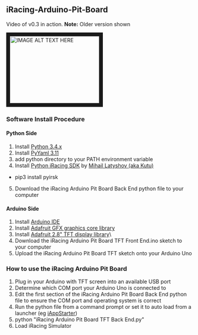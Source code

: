 ## iRacing-Arduino-Pit-Board

Video of v0.3 in action. **Note:** Older version shown

<a href="http://www.youtube.com/watch?feature=player_embedded&v=dhHBOhDyfVM
" target="_blank"><img src="http://img.youtube.com/vi/dhHBOhDyfVM/0.jpg" 
alt="IMAGE ALT TEXT HERE" width="240" height="180" border="10" /></a>




### Software Install Procedure

#### Python Side
1. Install [Python 3.4.x](https://www.python.org/)
2. Install [PyYaml 3.11](http://pyyaml.org/wiki/PyYAML)
3. add python directory to your PATH environment variable
4. Install [Python iRacing SDK](https://github.com/kutu/pyirsdk) by [Mihail Latyshov (aka Kutu)](https://github.com/kutu)
  * pip3 install pyirsk
5. Download the iRacing Arduino Pit Board Back End python file to your computer

#### Arduino Side
1. Install [Arduino IDE](https://www.arduino.cc)
2. Install [Adafruit GFX graphics core library](https://github.com/adafruit/Adafruit-GFX-Library)
3. Install [Adafruit 2.8" TFT display library](https://github.com/adafruit/TFTLCD-Library)\
4. Download the iRacing Arduino Pit Board TFT Front End.ino sketch to your computer
4. Upload the iRacing Arduino Pit Board TFT sketch onto your Arduino Uno

### How to use the iRacing Arduino Pit Board
1. Plug in your Arduino with TFT screen into an available USB port
2. Determine which COM port your Arduino Uno is connected to
3. Edit the first section of the iRacing Arduino Pit Board Back End python file to ensure the COM port and operating system is correct
4. Run the python file from a command prompt or set it to auto load from a launcher (eg [iAppStarter](http://www.fulhack.org/iappstarter/))
  1. python "iRacing Arduino Pit Board TFT Back End.py"
5. Load iRacing Simulator

